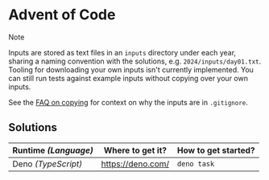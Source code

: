 # Advent of Code

> [!NOTE]
> Inputs are stored as text files in an `inputs` directory under each year,
> sharing a naming convention with the solutions, e.g. `2024/inputs/day01.txt`.
> Tooling for downloading your own inputs isn't currently implemented. You can
> still run tests against example inputs without copying over your own inputs.
>
> See the [FAQ on copying] for context on why the inputs are in `.gitignore`.

## Solutions

| Runtime _(Language)_ | Where to get it?  | How to get started? |
| -------------------- | ----------------- | ------------------- |
| Deno _(TypeScript)_  | https://deno.com/ | `deno task`         |

[FAQ on copying]: https://adventofcode.com/2024/about#faq_copying

